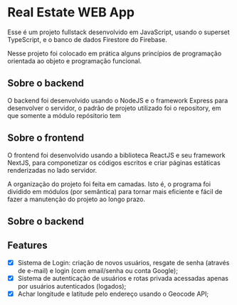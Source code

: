 # Real Estate WEB App

Esse é um projeto fullstack desenvolvido em JavaScript, usando o superset TypeScript, e o banco de dados Firestore do Firebase.

Nesse projeto foi colocado em prática alguns princípios de programação orientada ao objeto e programação funcional.

## Sobre o backend

O backend foi desenvolvido usando o NodeJS e o framework Express para desenvolver o servidor, o padrão de projeto utilizado foi o repository, em que somente a módulo repósitorio tem 

## Sobre o frontend

O frontend foi desenvolvido usando a biblioteca ReactJS e seu framework NextJS, para componetizar os códigos escritos e criar páginas estáticas renderizadas no lado servidor.

A organização do projeto foi feita em camadas. Isto é, o programa foi dividido em módulos (por semântica) para tornar mais eficiente e fácil de fazer a manutenção do projeto ao longo prazo.

## Sobre o backend

## Features
- [x] Sistema de Login: criação de novos usuários, resgate de senha (através de e-mail) e login (com email/senha ou conta Google); 
- [x] Sistema de autenticação de usuários e rotas privada acessadas apenas por usuários autenticados (logados);
- [x] Achar longitude e latitude pelo endereço usando o Geocode API;
